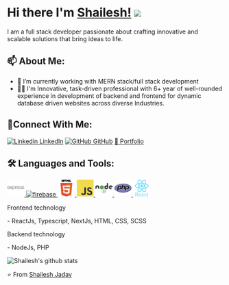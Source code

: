 # Hi there I'm [Shailesh!](https://www.shaileshjadav.dev/)  <img src="https://raw.githubusercontent.com/iampavangandhi/iampavangandhi/master/gifs/Hi.gif" width="30px"></h2>

I am a full stack developer passionate about crafting innovative and scalable solutions that bring ideas to life.<br>
## 📫 About Me: 
- 🌱  I’m currently working with MERN stack/full stack development
- 👨‍💻 I'm Innovative, task-driven professional with 6+ year of well-rounded experience in development of backend and frontend for dynamic database driven websites across diverse Industries.

## 🤝Connect With Me:
 [![Linkedin](https://i.stack.imgur.com/gVE0j.png) LinkedIn](https://www.linkedin.com/in/shailesh-jadav-667983145/) [![GitHub](https://i.stack.imgur.com/tskMh.png) GitHub](https://github.com/shaileshjadav) [💼 Portfolio](https://www.shaileshjadav.dev) 

## 🛠 Languages and Tools:
<p align="left">  <a href="https://expressjs.com/" target="_blank"> <img src="https://raw.githubusercontent.com/devicons/devicon/master/icons/express/express-original-wordmark.svg" alt="express" width="40" height="40"/> </a> <a href="https://firebase.google.com/" target="_blank"> <img src="https://www.vectorlogo.zone/logos/firebase/firebase-icon.svg" alt="firebase" width="40" height="40"/> </a> <a href="https://www.w3.org/html/" target="_blank"> <img src="https://raw.githubusercontent.com/devicons/devicon/master/icons/html5/html5-original-wordmark.svg" alt="html5" width="40" height="40"/> </a> <a href="https://developer.mozilla.org/en-US/docs/Web/JavaScript" target="_blank"> <img src="https://raw.githubusercontent.com/devicons/devicon/master/icons/javascript/javascript-original.svg" alt="javascript" width="40" height="40"/> </a> <a href="https://nodejs.org" target="_blank"> <img src="https://raw.githubusercontent.com/devicons/devicon/master/icons/nodejs/nodejs-original-wordmark.svg" alt="nodejs" width="40" height="40"/> </a> <a href="https://www.php.net/" target="_blank"> <img src="https://raw.githubusercontent.com/devicons/devicon/master/icons/php/php-original.svg" alt="php" width="40" height="40"/> </a> <a href="https://reactjs.org/" target="_blank"> <img src="https://raw.githubusercontent.com/devicons/devicon/master/icons/react/react-original-wordmark.svg" alt="react" width="40" height="40"/> </a>  </p>

<div align="left">Frontend technology</div>
<p> - ReactJs, Typescript, NextJs, HTML, CSS, SCSS <p>
<div align="left" margin-bottom:"10px">Backend technology</div>
 <p> - NodeJs, PHP </p>

![Shailesh's github stats](https://github-readme-stats.vercel.app/api?username=shaileshjadav&show_icons=true&theme=dark)

⭐️ From [Shailesh Jadav](https://github.com/shaileshjadav)
